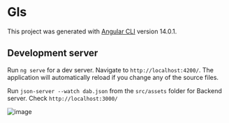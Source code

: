# Gls

This project was generated with [Angular CLI](https://github.com/angular/angular-cli) version 14.0.1.

## Development server

Run `ng serve` for a dev server. Navigate to `http://localhost:4200/`. The application will automatically reload if you change any of the source files.

Run `json-server --watch dab.json` from the `src/assets` folder for Backend server. Check `http://localhost:3000/`

![image](https://user-images.githubusercontent.com/47880208/177210389-e48e90fa-d457-44cf-9913-688d02ba01f2.png)
